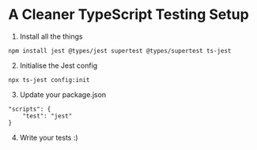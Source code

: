 # A Cleaner TypeScript Testing Setup

1. Install all the things

```
npm install jest @types/jest supertest @types/supertest ts-jest
```

2. Initialise the Jest config

```
npx ts-jest config:init
```

3. Update your package.json

```
"scripts": {
	"test": "jest"
}
```

4. Write your tests :)